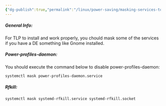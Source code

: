 ```yaml
---
{"dg-publish":true,"permalink":"/linux/power-saving/masking-services-to-install-tlp/","noteIcon":""}
---
```


##### General Info:
For TLP to install and work properly, you chould mask some of the services if you have a DE something like Gnome installed.

##### Power-profiles-daemon:
You should execute the command below to disable power-profiles-daemon:
```bash
systemctl mask power-profiles-daemon.service
```

##### Rfkill:
```bash
systemctl mask systemd-rfkill.service systemd-rfkill.socket
```
